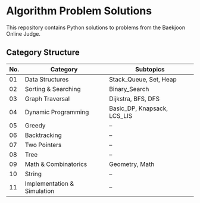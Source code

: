 # Algorithm Problem Solutions

This repository contains Python solutions to problems from the Baekjoon Online Judge.

## Category Structure

| No. | Category                 | Subtopics                    |
|-----|---------------------------|-------------------------------|
| 01  | Data Structures           | Stack_Queue, Set, Heap        |
| 02  | Sorting & Searching       | Binary_Search                 |
| 03  | Graph Traversal           | Dijkstra, BFS, DFS            |
| 04  | Dynamic Programming       | Basic_DP, Knapsack, LCS_LIS   |
| 05  | Greedy                    | –                             |
| 06  | Backtracking              | –                             |
| 07  | Two Pointers              | –                             |
| 08  | Tree                      | –                             |
| 09  | Math & Combinatorics      | Geometry, Math                |
| 10  | String                    | –                             |
| 11  | Implementation & Simulation | –                          |
